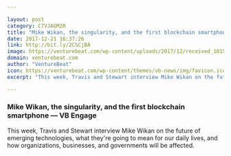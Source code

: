 ```yaml
---

layout: post
category: C7VJAGM2R
title: "Mike Wikan, the singularity, and the first blockchain smartphone — VB Engage"
date: 2017-12-21 16:37:26
link: http://bit.ly/2CSCjBA
image: https://venturebeat.com/wp-content/uploads/2017/12/received_10156006754763276.png?fit=780%2C551&strip=all
domain: venturebeat.com
author: "VentureBeat"
icon: https://venturebeat.com/wp-content/themes/vb-news/img/favicon.ico
excerpt: "This week, Travis and Stewart interview Mike Wikan on the future of emerging technologies, what they're going to mean for our daily lives, and how organizations, businesses, and governments will be affected."

---
```


### Mike Wikan, the singularity, and the first blockchain smartphone — VB Engage

This week, Travis and Stewart interview Mike Wikan on the future of emerging technologies, what they're going to mean for our daily lives, and how organizations, businesses, and governments will be affected.